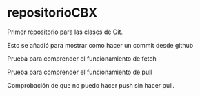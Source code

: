 # repositorioCBX
Primer repositorio para las clases de Git.

Esto se añadió para mostrar como hacer un commit desde github

Prueba para comprender el funcionamiento de fetch

Prueba para comprender el funcionamiento de pull

Comprobación de que no puedo hacer push sin hacer pull.
